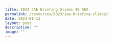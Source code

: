 ```yaml
---
title: 2023 JAE Briefing Slides 4E 5NA
permalink: /resources/2023/jae-briefing-slides/
date: 2023-01-13
layout: post
description: ""
image: ""
---
```

